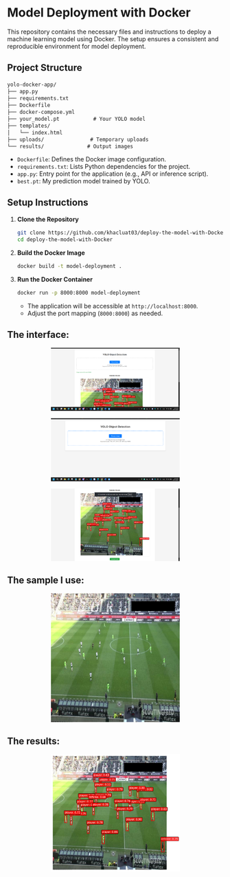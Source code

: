 # Model Deployment with Docker

This repository contains the necessary files and instructions to deploy a machine learning model using Docker. The setup ensures a consistent and reproducible environment for model deployment.

## Project Structure
```
yolo-docker-app/
├── app.py
├── requirements.txt
├── Dockerfile
├── docker-compose.yml
├── your_model.pt           # Your YOLO model
├── templates/
│   └── index.html
├── uploads/               # Temporary uploads
└── results/              # Output images
```
- `Dockerfile`: Defines the Docker image configuration.
- `requirements.txt`: Lists Python dependencies for the project.
- `app.py`: Entry point for the application (e.g., API or inference script).
- `best.pt`: My prediction model trained by YOLO.

## Setup Instructions

1. **Clone the Repository**
   ```bash
   git clone https://github.com/khacluat03/deploy-the-model-with-Docker.git
   cd deploy-the-model-with-Docker
   ```

2. **Build the Docker Image**
   ```bash
   docker build -t model-deployment .
   ```

3. **Run the Docker Container**
   ```bash
   docker run -p 8000:8000 model-deployment
   ```
   - The application will be accessible at `http://localhost:8000`.
   - Adjust the port mapping (`8000:8000`) as needed.

## The interface:
<p align="center"><img src="_interface1.PNG" width="300"></p>
<p align="center"><img src="_interface2.PNG" width="300"></p>
<p align="center"><img src="_interface3.PNG" width="300"></p>

## The sample I use:
<p align="center"><img src="uploads/08fd33_0_10_png.rf.7ee8125bcf4005624d1876fdb4598197.jpg" width="300"></p>

## The results:

<p align="center"><img src="results/result_08fd33_0_10_png.rf.7ee8125bcf4005624d1876fdb4598197.png" width="300"></p>